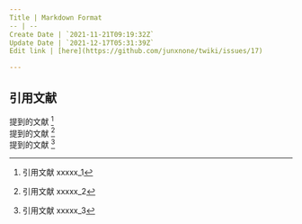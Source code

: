 ```yaml
---
Title | Markdown Format
-- | --
Create Date | `2021-11-21T09:19:32Z`
Update Date | `2021-12-17T05:31:39Z`
Edit link | [here](https://github.com/junxnone/twiki/issues/17)

---
```

## 引用文献

提到的文献 [^papers_1]  
提到的文献 [^papers_2]  
提到的文献 [^papers_3]  

[^papers_1]:  引用文献 xxxxx_1  
[^papers_2]:  引用文献 xxxxx_2  
[^papers_3]:  引用文献 xxxxx_3  
